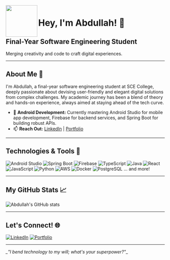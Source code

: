 <img align="left" src="https://orhun.dev/img/crow.png" width="100px" height="100px" />

# Hey, I'm Abdullah! 👋
## Final-Year Software Engineering Student
Merging creativity and code to craft digital experiences.

---

## About Me 🌟
I'm Abdullah, a final-year software engineering student at SCE College, deeply passionate about devising user-friendly and elegant digital solutions from complex challenges. My academic journey has been a blend of theory and hands-on experience, always aimed at staying ahead of the tech curve.

- 🌱 **Android Development:** Currently mastering Android Studio for mobile app development, Firebase for backend services, and Spring Boot for building robust APIs.
- 📫 **Reach Out:** [LinkedIn](https://www.linkedin.com/in/abdallah-shekh-khalil-363236137/) | [Portfolio](https://abedallask.netlify.app/)

---

## Technologies & Tools 🔧

![Android Studio](https://img.shields.io/badge/-Android_Studio-3DDC84?style=for-the-badge&logo=android-studio&logoColor=white)
![Spring Boot](https://img.shields.io/badge/-Spring_Boot-6DB33F?style=for-the-badge&logo=spring-boot&logoColor=white)
![Firebase](https://img.shields.io/badge/-Firebase-FFCA28?style=for-the-badge&logo=Firebase&logoColor=black)
![TypeScript](https://img.shields.io/badge/-TypeScript-3178C6?style=for-the-badge&logo=TypeScript&logoColor=white)
![Java](https://img.shields.io/badge/-Java-007396?style=for-the-badge&logo=java&logoColor=white)
![React](https://img.shields.io/badge/-React-61DAFB?style=for-the-badge&logo=react&logoColor=white)
![JavaScript](https://img.shields.io/badge/-JavaScript-black?style=for-the-badge&logo=javascript)
![Python](https://img.shields.io/badge/-Python-3776AB?style=for-the-badge&logo=Python&logoColor=white)
![AWS](https://img.shields.io/badge/-AWS-232F3E?style=for-the-badge&logo=amazon-aws&logoColor=white)
![Docker](https://img.shields.io/badge/-Docker-2496ED?style=for-the-badge&logo=Docker&logoColor=white)
![PostgreSQL](https://img.shields.io/badge/-PostgreSQL-336791?style=for-the-badge&logo=postgresql&logoColor=white)
... and more!

---

## My GitHub Stats 📈

![Abdullah's GitHub stats](https://github-readme-stats.vercel.app/api?username=FadiBadarni&show_icons=true&theme=tokyonight)

---

## Let's Connect! 🌐

[![LinkedIn](https://img.shields.io/badge/LinkedIn-0077B5?style=for-the-badge&logo=linkedin&logoColor=white)](https://www.linkedin.com/in/abdallah-shekh-khalil-363236137/)
[![Portfolio](https://img.shields.io/badge/Website-FF7139?style=for-the-badge&logo=google-chrome&logoColor=white)](https://abedallask.netlify.app/)

---

*_"I bend technology to my will; what's your superpower?"*_

